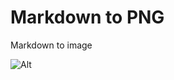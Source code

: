 # Markdown to PNG

Markdown to image

![Alt](https://repobeats.axiom.co/api/embed/a365d7aa1fe26a46fa17dc69e21acf0ef4dd6dfe.svg "Repobeats analytics image")
